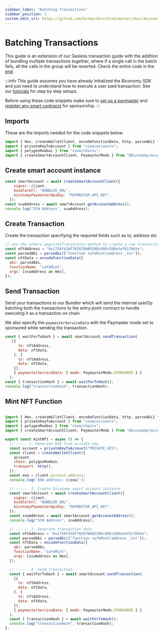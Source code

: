 ```yaml
---
sidebar_label: "Batching Transactions"
sidebar_position: 5
custom_edit_url: https://github.com/bcnmy/docs/blob/master/docs/Account/transactions/batchedtransactions.md
---
```


# Batching Transactions

This guide is an extension of our Gasless transaction guide with the addition of bundling multiple transactions together, where if a single call in the batch fails, all the calls in the group will be reverted. Check the entire code in the [end](/account/transactions/batchedtransactions#mint-nft-function).


:::info
This guide assumes you have already initialized the Biconomy SDK and just need to understand how to execute a user paid transaction. See our [tutorials](/category/tutorials) for step by step setups.

Before using these code snippets make sure to [set up a paymaster](/dashboard/paymaster) and [register any smart contracts](/dashboard/paymasterPolicies) for sponsorship.
:::


## Imports

These are the imports needed for the code snippets below.

```javascript
import { Hex, createWalletClient, encodeFunctionData, http, parseAbi} from "viem";
import { privateKeyToAccount } from "viem/accounts";
import { polygonMumbai } from "viem/chains";
import { createSmartAccountClient, PaymasterMode } from "@biconomy/account";
```

## Create smart account instance

```javascript
const smartAccount = await createSmartAccountClient({
    signer: client,
    bundlerUrl: "BUNDLER_URL",
    biconomyPaymasterApiKey: "PAYMASTER_API_KEY",
  });
const scwAddress = await smartAccount.getAccountAddress();
console.log("SCW Address", scwAddress);
```

## Create Transaction

Create the transaction specifying the required fields such as to, address etc

```javascript
// use the ethers populateTransaction method to create a raw transaction
const nftAddress = "0x1758f42Af7026fBbB559Dc60EcE0De3ef81f665e";
const parsedAbi = parseAbi(["function safeMint(address _to)"]);
const nftData = encodeFunctionData({
  abi: parsedAbi,
  functionName: "safeMint",
  args: [scwAddress as Hex],
});
```

## Send Transaction

Send your transactions to our Bundler which will send the internal userOp batching both the transactions to the entry point contract to handle executing it as a transaction on chain.

We also specify the `paymasterServiceData` with the Paymaster mode set to sponsored while sending the transaction. 

```javascript
const { waitForTxHash } = await smartAccount.sendTransaction(
   [{
      to: nftAddress,
      data: nftData,
    }, {
      to: nftAddress,
      data: nftData,
    }],
    { paymasterServiceData: { mode: PaymasterMode.SPONSORED } }
  );
const { transactionHash } = await waitForTxHash();
console.log("transactionHash", transactionHash);
```

## Mint NFT Function

```javascript

import { Hex, createWalletClient, encodeFunctionData, http, parseAbi} from "viem";
import { privateKeyToAccount } from "viem/accounts";
import { polygonMumbai } from "viem/chains";
import { createSmartAccountClient, PaymasterMode } from "@biconomy/account";

export const mintNft = async () => {
  // ----- 1. Generate EOA from private key
  const account = privateKeyToAccount("PRIVATE_KEY);
  const client = createWalletClient({
    account,
    chain: polygonMumbai,
    transport: http(),
  });
  const eoa = client.account.address;
  console.log(`EOA address: ${eoa}`);

  // ------ 2. Create biconomy smart account instance
  const smartAccount = await createSmartAccountClient({
    signer: client,
    bundlerUrl: "BUNDLER_URL",
    biconomyPaymasterApiKey: "PAYMASTER_API_KEY",
  });
  const scwAddress = await smartAccount.getAccountAddress();
  console.log("SCW Address", scwAddress);

  // ------ 3. Generate transaction data
  const nftAddress = "0x1758f42Af7026fBbB559Dc60EcE0De3ef81f665e";
  const parsedAbi = parseAbi(["function safeMint(address _to)"]);
  const nftData = encodeFunctionData({
    abi: parsedAbi,
    functionName: "safeMint",
    args: [scwAddress as Hex],
  });

  // ------ 4. Send transaction
  const { waitForTxHash } = await smartAccount.sendTransaction(
    [{
      to: nftAddress,
      data: nftData,
    }, {
      to: nftAddress,
      data: nftData,
    }],
    { paymasterServiceData: { mode: PaymasterMode.SPONSORED } }
  );
  const { transactionHash } = await waitForTxHash();
  console.log("transactionHash", transactionHash);
};


```
